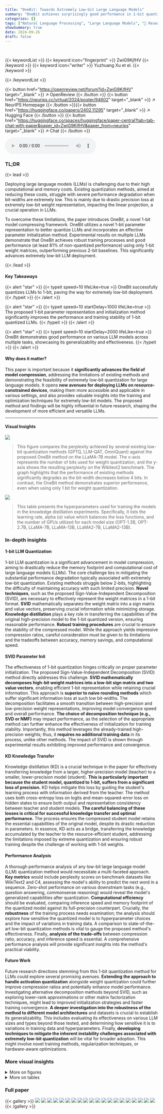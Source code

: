 ```yaml
---
title: "OneBit: Towards Extremely Low-bit Large Language Models"
summary: "OneBit achieves surprisingly good performance in 1-bit quantized LLMs by using a novel 1-bit parameter representation method and an effective parameter initialization method."
categories: []
tags: ["Natural Language Processing", "Large Language Models", "🏢 Research Center for Social Computing and Information Retrieval,Harbin Institute of Technology",]
showSummary: true
date: 2024-09-26
draft: false
---
```


<br>

{{< keywordList >}}
{{< keyword icon="fingerprint" >}} ZwiG9KjfHV {{< /keyword >}}
{{< keyword icon="writer" >}} Yuzhuang Xu et el. {{< /keyword >}}
 
{{< /keywordList >}}

{{< button href="https://openreview.net/forum?id=ZwiG9KjfHV" target="_blank" >}}
↗ OpenReview
{{< /button >}}
{{< button href="https://neurips.cc/virtual/2024/poster/94602" target="_blank" >}}
↗ NeurIPS Homepage
{{< /button >}}{{< button href="https://huggingface.co/papers/2402.11295" target="_blank" >}}
↗ Hugging Face
{{< /button >}}
{{< button href="https://huggingface.co/spaces/huggingface/paper-central?tab=tab-chat-with-paper&paper_id=ZwiG9KjfHV&paper_from=neurips" target="_blank" >}}
↗ Chat
{{< /button >}}



<audio controls>
    <source src="https://ai-paper-reviewer.com/ZwiG9KjfHV/podcast.wav" type="audio/wav">
    Your browser does not support the audio element.
</audio>


### TL;DR


{{< lead >}}

Deploying large language models (LLMs) is challenging due to their high computational and memory costs.  Existing quantization methods, aimed at reducing these costs, struggle with severe performance degradation when bit-widths are extremely low.  This is mainly due to drastic precision loss at extremely low-bit weight representation, impacting the linear projection, a crucial operation in LLMs.



To overcome these limitations, the paper introduces OneBit, a novel 1-bit model compressing framework. OneBit utilizes a novel 1-bit parameter representation to better quantize LLMs and incorporates an effective parameter initialization method.  Experimental results on multiple LLMs demonstrate that OneBit achieves robust training processes and good performance (at least 81% of non-quantized performance) using only 1-bit weight matrices, outperforming previous 2-bit baselines. This significantly advances extremely low-bit LLM deployment.

{{< /lead >}}


#### Key Takeaways

{{< alert "star" >}}
{{< typeit speed=10 lifeLike=true >}} OneBit successfully quantizes LLMs to 1-bit, paving the way for extremely low-bit deployment. {{< /typeit >}}
{{< /alert >}}

{{< alert "star" >}}
{{< typeit speed=10 startDelay=1000 lifeLike=true >}} The proposed 1-bit parameter representation and initialization method significantly improves the performance and training stability of 1-bit quantized LLMs. {{< /typeit >}}
{{< /alert >}}

{{< alert "star" >}}
{{< typeit speed=10 startDelay=2000 lifeLike=true >}} OneBit demonstrates good performance on various LLM models across multiple tasks, showcasing its generalizability and effectiveness. {{< /typeit >}}
{{< /alert >}}

#### Why does it matter?
This paper is important because it **significantly advances the field of model compression**, addressing the limitations of existing methods and demonstrating the feasibility of extremely low-bit quantization for large language models.  It opens **new avenues for deploying LLMs on resource-constrained devices**, making them more accessible and applicable in various settings, and also provides valuable insights into the training and optimization techniques for extremely low-bit models. The proposed method and findings will be highly influential in future research, shaping the development of more efficient and versatile LLMs.

------
#### Visual Insights



![](https://ai-paper-reviewer.com/ZwiG9KjfHV/figures_1_1.jpg)

> This figure compares the perplexity achieved by several existing low-bit quantization methods (GPTQ, LLM-QAT, OmniQuant) against the proposed OneBit method on the LLaMA-7B model.  The x-axis represents the number of bits used for weight quantization, and the y-axis shows the resulting perplexity on the Wikitext2 benchmark. The graph highlights that the performance of existing methods significantly degrades as the bit-width decreases below 4 bits. In contrast, the OneBit method demonstrates superior performance, even when using only 1 bit for weight quantization.





![](https://ai-paper-reviewer.com/ZwiG9KjfHV/tables_5_1.jpg)

> This table presents the hyperparameters used for training the models in the knowledge distillation experiments.  Specifically, it lists the learning rate, alpha (α) value which balances the loss functions, and the number of GPUs utilized for each model size (OPT-1.3B, OPT-2.7B, LLaMA-7B, LLaMA-13B, LLaMA2-7B, LLaMA2-13B).





### In-depth insights


#### 1-bit LLM Quantization
1-bit LLM quantization is a significant advancement in model compression, aiming to drastically reduce the memory footprint and computational cost of large language models (LLMs).  The core challenge lies in mitigating the substantial performance degradation typically associated with extremely low-bit quantization.  Existing methods struggle below 2-bits, highlighting the difficulty of maintaining accuracy with such limited precision.  **Novel techniques**, such as the proposed Sign-Value-Independent Decomposition (SVID), are necessary to effectively represent the weight matrices in a 1-bit format.  **SVID** mathematically separates the weight matrix into a sign matrix and value vectors, preserving crucial information while minimizing storage.  **Knowledge distillation** plays a key role in transferring the capabilities of the original high-precision model to the 1-bit quantized version, ensuring reasonable performance. **Robust training procedures** are crucial to ensure the stability of the compressed model.  While the approach yields impressive compression ratios, careful consideration must be given to its limitations and the tradeoffs between accuracy, memory savings, and computational speed.

#### SVID Parameter Init
The effectiveness of 1-bit quantization hinges critically on proper parameter initialization.  The proposed Sign-Value-Independent Decomposition (SVID) method directly addresses this challenge.  **SVID mathematically decomposes high-bit weight matrices into a low-bit sign matrix and two value vectors**, enabling efficient 1-bit representation while retaining crucial information.  This approach is **superior to naive rounding methods** which suffer significant information loss at such low bit-widths. The decomposition facilitates a smooth transition between high-precision and low-precision weight representations, improving model convergence speed and overall performance.  **The choice of decomposition technique (e.g., SVD or NMF)** may impact performance, as the selection of the appropriate method can further enhance the effectiveness of initialization for training stability.  Importantly, this method leverages the already-trained high-precision weights; thus, it **requires no additional training data** in its process, unlike other methods. The impact of SVID is shown through experimental results exhibiting improved performance and convergence.

#### KD Knowledge Transfer
Knowledge distillation (KD) is a crucial technique in the paper for effectively transferring knowledge from a larger, higher-precision model (teacher) to a smaller, lower-precision model (student).  **This is particularly important because the student model, quantized to 1-bit, suffers from a significant loss of precision.** KD helps mitigate this loss by guiding the student's learning process with information derived from the teacher. The method uses both cross-entropy loss on logits and mean-squared-error loss on hidden states to ensure both output and representation consistency between teacher and student models. **The careful balancing of these losses is critical for successful knowledge transfer and optimal performance.** The process ensures the compressed student model retains the essential capabilities of the original model, despite its drastic reduction in parameters. In essence, KD acts as a bridge, transferring the knowledge accumulated by the teacher to the resource-efficient student, addressing the limitations imposed by extreme quantization and ensuring robust training despite the challenge of working with 1-bit weights.

#### Performance Analysis
A thorough performance analysis of any low-bit large language model (LLM) quantization method would necessitate a multi-faceted approach.  **Key metrics** would include perplexity scores on benchmark datasets like WikiText2 and C4, assessing the model's ability to predict the next word in a sequence.  Zero-shot performance on various downstream tasks (e.g., question answering, commonsense reasoning) would reveal the model's generalized capabilities after quantization.  **Computational efficiency** should be evaluated, comparing inference speed and memory footprint of the quantized model against its full-precision counterpart.  Crucially, the **robustness** of the training process needs examination;  the analysis should explore how sensitive the quantized model is to hyperparameter choices and the impact of variations in training data.  A comparison to state-of-the-art low-bit quantization methods is vital to gauge the proposed method's effectiveness. Finally,  **analysis of the trade-offs** between compression ratio, accuracy, and inference speed is essential.  A comprehensive performance analysis will provide significant insights into the method's practical viability.

#### Future Work
Future research directions stemming from this 1-bit quantization method for LLMs could explore several promising avenues. **Extending the approach to handle activation quantization** alongside weight quantization could further improve compression ratios and potentially enhance model performance.  Investigating alternative decomposition methods beyond SVID, such as exploring lower-rank approximations or other matrix factorization techniques, might lead to improved initialization strategies and faster training convergence. **A deeper investigation into the robustness of the method to different model architectures** and datasets is crucial to establish its generalizability. This includes evaluating its effectiveness on various LLM sizes and types beyond those tested, and determining how sensitive it is to variations in training data and hyperparameters. Finally, **developing techniques to mitigate the inherent instability challenges associated with extremely low-bit quantization** will be vital for broader adoption. This might involve novel training methods, regularization techniques, or hardware-aware optimizations.


### More visual insights

<details>
<summary>More on figures
</summary>


![](https://ai-paper-reviewer.com/ZwiG9KjfHV/figures_3_1.jpg)

> This figure illustrates the core idea behind the OneBit model's 1-bit linear layer.  The left panel shows a standard FP16 linear layer, where both the input activation (X) and the weight matrix (W) are in FP16 format. The right panel depicts the proposed OneBit architecture. Here, the weight matrix is quantized to 1-bit (represented as ±1), significantly reducing the memory footprint.  To compensate for the information loss due to this extreme quantization, two value vectors (g and h), which maintain FP16 precision, are introduced. These vectors help preserve the necessary floating-point precision during the linear transformation while keeping the weights themselves extremely low-bit.


![](https://ai-paper-reviewer.com/ZwiG9KjfHV/figures_7_1.jpg)

> This figure compares four different language models in terms of their performance on common sense reasoning tasks and general world knowledge tasks. The models compared are Pythia-1.0B, TinyLLaMA-1.1B, LowRank LLaMA, and OneBit-7B.  The figure shows that OneBit-7B, despite having a much smaller memory footprint and lower average bit-width, performs comparably to the other models on many tasks, particularly commonsense reasoning.  This demonstrates the effectiveness of the OneBit quantization technique in compressing large language models while maintaining their performance.


![](https://ai-paper-reviewer.com/ZwiG9KjfHV/figures_8_1.jpg)

> This figure shows the trade-off between model size and perplexity (PPL) for different models. The x-axis represents the model size in GB, and the y-axis represents the perplexity on the Wiki2 dataset.  The blue line represents the baseline performance using FP16 precision, while the orange line shows the performance of the OneBit method using 1-bit weights and 16-bit activations (W1A16).  The figure highlights that OneBit achieves comparable performance to the FP16 baseline with significantly reduced model sizes. For example, it achieves similar perplexity to OPT-2.7B at only 0.22x the model size.  Conversely, it shows improved perplexity over the baseline at the same model size for OPT-1.3B and OPT-2.7B.


![](https://ai-paper-reviewer.com/ZwiG9KjfHV/figures_9_1.jpg)

> This figure shows the training loss curves for different methods of initializing the 1-bit weight matrix in the OneBit-7B model.  Three methods are compared: Singular Value Decomposition (SVD), Non-negative Matrix Factorization (NMF), and simply copying from the original weight matrix. The plot shows that NMF converges faster and reaches a lower training loss compared to SVD and copying from the original weights. This illustrates the effectiveness of the SVID-based initialization method proposed in the paper.


![](https://ai-paper-reviewer.com/ZwiG9KjfHV/figures_17_1.jpg)

> This figure compares four different models (Pythia-1.0B, TinyLLaMA-1.1B, LowRank LLAMA, and OneBit-7B) across various metrics.  Subfigure (a) shows performance on common sense reasoning tasks. Subfigure (b) shows performance on general world knowledge tasks (MMLU). Subfigure (c) provides a comparison of memory footprint and the average bit-width used in each model.  The figure demonstrates that the OneBit model, despite having a significantly smaller memory footprint and lower bit-width, achieves comparable performance to other models, particularly in common sense reasoning.


</details>




<details>
<summary>More on tables
</summary>


![](https://ai-paper-reviewer.com/ZwiG9KjfHV/tables_6_1.jpg)
> This table presents the main experimental results, comparing the performance of OneBit against other state-of-the-art quantization methods across multiple LLMs (OPT and LLaMA).  It shows perplexity scores (lower is better) and zero-shot accuracy (higher is better) on various benchmark datasets (Wiki2, C4, Winograd Schema Challenge, HellaSwag, Physical Interaction QA, BoolQ, ARC-e, ARC-c).  The FP16 row serves as the upper bound performance representing the full-precision model. The table highlights the superior performance of OneBit, especially noticeable in larger models.

![](https://ai-paper-reviewer.com/ZwiG9KjfHV/tables_8_1.jpg)
> This table shows the compression ratios achieved by the OneBit method on various sizes of LLaMA models.  It compares the memory footprint (in gigabytes) of the original FP16 models to the compressed OneBit models (using 1-bit weights). The ratio column shows the percentage reduction in memory usage due to the OneBit compression technique.

![](https://ai-paper-reviewer.com/ZwiG9KjfHV/tables_15_1.jpg)
> This table presents the main experimental results, comparing the performance of the proposed OneBit method against several baselines (GPTQ, LLM-QAT, OmniQuant) and the full-precision FP16 model.  It shows perplexity scores (lower is better) and zero-shot accuracy (higher is better) across various tasks (Wiki2, C4, Winograd Schema Challenge, HellaSwag, PIQA, BoolQ, ARC-e, ARC-c) for different model sizes (OPT-1.3B, OPT-2.7B, LLaMA-7B, LLaMA-13B). The FP16 column represents the upper bound performance, showcasing the effectiveness of OneBit in achieving high performance with extremely low-bit quantization.

![](https://ai-paper-reviewer.com/ZwiG9KjfHV/tables_16_1.jpg)
> This table presents the main results of the evaluation experiments.  It compares the performance of the proposed OneBit method against several baselines (GPTQ, LLM-QAT, OmniQuant) across different model sizes (OPT-1.3B/2.7B, LLaMA-7B/13B).  The metrics reported include perplexity (lower is better) on the WikiText2 and C4 datasets, and zero-shot accuracy on various downstream tasks (Winograd, HellaSwag, PIQA, BoolQ, ARC-e, ARC-c). The FP16 results serve as an upper bound for comparison.

![](https://ai-paper-reviewer.com/ZwiG9KjfHV/tables_18_1.jpg)
> This table presents the results of an ablation study conducted on the LLaMA-7B model to evaluate the effectiveness of different loss functions used in the knowledge distillation process.  The study compares the performance of using only the knowledge distillation loss (LKD) against versions that incorporate mean squared error loss (LMSE) with different weighting parameters (α) and attention score alignment loss (LATTN).  The results are evaluated using perplexity and zero-shot accuracy across several benchmarks (Wiki2, C4, Winograd Schema Challenge, HellaSwag, Physical Interaction QA, BoolQ, ARC-e, and ARC-c). The table shows that combining LKD with LMSE leads to improved results, particularly when α = 1.

</details>




### Full paper

{{< gallery >}}
<img src="https://ai-paper-reviewer.com/ZwiG9KjfHV/1.png" class="grid-w50 md:grid-w33 xl:grid-w25" />
<img src="https://ai-paper-reviewer.com/ZwiG9KjfHV/2.png" class="grid-w50 md:grid-w33 xl:grid-w25" />
<img src="https://ai-paper-reviewer.com/ZwiG9KjfHV/3.png" class="grid-w50 md:grid-w33 xl:grid-w25" />
<img src="https://ai-paper-reviewer.com/ZwiG9KjfHV/4.png" class="grid-w50 md:grid-w33 xl:grid-w25" />
<img src="https://ai-paper-reviewer.com/ZwiG9KjfHV/5.png" class="grid-w50 md:grid-w33 xl:grid-w25" />
<img src="https://ai-paper-reviewer.com/ZwiG9KjfHV/6.png" class="grid-w50 md:grid-w33 xl:grid-w25" />
<img src="https://ai-paper-reviewer.com/ZwiG9KjfHV/7.png" class="grid-w50 md:grid-w33 xl:grid-w25" />
<img src="https://ai-paper-reviewer.com/ZwiG9KjfHV/8.png" class="grid-w50 md:grid-w33 xl:grid-w25" />
<img src="https://ai-paper-reviewer.com/ZwiG9KjfHV/9.png" class="grid-w50 md:grid-w33 xl:grid-w25" />
<img src="https://ai-paper-reviewer.com/ZwiG9KjfHV/10.png" class="grid-w50 md:grid-w33 xl:grid-w25" />
<img src="https://ai-paper-reviewer.com/ZwiG9KjfHV/11.png" class="grid-w50 md:grid-w33 xl:grid-w25" />
<img src="https://ai-paper-reviewer.com/ZwiG9KjfHV/12.png" class="grid-w50 md:grid-w33 xl:grid-w25" />
<img src="https://ai-paper-reviewer.com/ZwiG9KjfHV/13.png" class="grid-w50 md:grid-w33 xl:grid-w25" />
<img src="https://ai-paper-reviewer.com/ZwiG9KjfHV/14.png" class="grid-w50 md:grid-w33 xl:grid-w25" />
<img src="https://ai-paper-reviewer.com/ZwiG9KjfHV/15.png" class="grid-w50 md:grid-w33 xl:grid-w25" />
<img src="https://ai-paper-reviewer.com/ZwiG9KjfHV/16.png" class="grid-w50 md:grid-w33 xl:grid-w25" />
<img src="https://ai-paper-reviewer.com/ZwiG9KjfHV/17.png" class="grid-w50 md:grid-w33 xl:grid-w25" />
<img src="https://ai-paper-reviewer.com/ZwiG9KjfHV/18.png" class="grid-w50 md:grid-w33 xl:grid-w25" />
<img src="https://ai-paper-reviewer.com/ZwiG9KjfHV/19.png" class="grid-w50 md:grid-w33 xl:grid-w25" />
<img src="https://ai-paper-reviewer.com/ZwiG9KjfHV/20.png" class="grid-w50 md:grid-w33 xl:grid-w25" />
{{< /gallery >}}